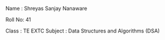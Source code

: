 Name : Shreyas Sanjay Nanaware

Roll No: 41 

Class : TE EXTC
Subject : Data Structures and Algorithms (DSA)

